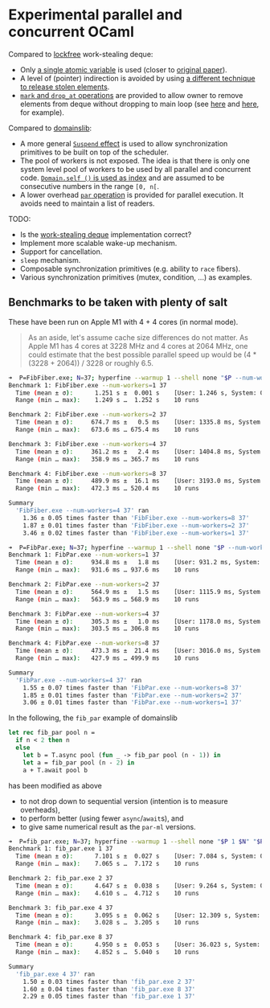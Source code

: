 # Experimental parallel and concurrent OCaml

Compared to [lockfree](https://github.com/ocaml-multicore/lockfree)
work-stealing deque:

- Only
  [a single atomic variable](https://github.com/polytypic/par-ml/blob/d64a7f5941409b3ce56a91912075ac27fdc5341f/src/main/DCYL.ml#L12)
  is used (closer to
  [original paper](https://www.semanticscholar.org/paper/Dynamic-circular-work-stealing-deque-Chase-Lev/f856a996e7aec0ea6db55e9247a00a01cb695090)).
- A level of (pointer) indirection is avoided by using
  [a different technique to release stolen elements](https://github.com/polytypic/par-ml/blob/d64a7f5941409b3ce56a91912075ac27fdc5341f/src/main/DCYL.ml#L37-L46).
- [`mark` and `drop_at` operations](https://github.com/polytypic/par-ml/blob/d64a7f5941409b3ce56a91912075ac27fdc5341f/src/main/DCYL.mli#L20-L25)
  are provided to allow owner to remove elements from deque without dropping to
  main loop (see
  [here](https://github.com/polytypic/par-ml/blob/d64a7f5941409b3ce56a91912075ac27fdc5341f/src/main/Par.ml#L156)
  and
  [here](https://github.com/polytypic/par-ml/blob/d64a7f5941409b3ce56a91912075ac27fdc5341f/src/main/Par.ml#L164),
  for example).

Compared to [domainslib](https://github.com/ocaml-multicore/domainslib):

- A more general
  [`Suspend` effect](https://github.com/polytypic/par-ml/blob/d64a7f5941409b3ce56a91912075ac27fdc5341f/src/main/Par.ml#L9)
  is used to allow synchronization primitives to be built on top of the
  scheduler.
- The pool of workers is not exposed. The idea is that there is only one system
  level pool of workers to be used by all parallel and concurrent code.
  [`Domain.self ()` is used as index](https://github.com/polytypic/par-ml/blob/d64a7f5941409b3ce56a91912075ac27fdc5341f/src/main/Par.ml#L90)
  and are assumed to be consecutive numbers in the range `[0, n[`.
- A lower overhead
  [`par` operation](https://github.com/polytypic/par-ml/blob/d64a7f5941409b3ce56a91912075ac27fdc5341f/src/main/Par.mli#L4-L6)
  is provided for parallel execution. It avoids need to maintain a list of
  readers.

TODO:

- Is the
  [work-stealing deque](https://github.com/polytypic/par-ml/blob/d64a7f5941409b3ce56a91912075ac27fdc5341f/src/main/DCYL.ml)
  implementation correct?
- Implement more scalable wake-up mechanism.
- Support for cancellation.
- `sleep` mechanism.
- Composable synchronization primitives (e.g. ability to `race` fibers).
- Various synchronization primitives (mutex, condition, ...) as examples.

## Benchmarks to be taken with plenty of salt

These have been run on Apple M1 with 4 + 4 cores (in normal mode).

> As an aside, let's assume cache size differences do not matter. As Apple M1
> has 4 cores at 3228 MHz and 4 cores at 2064 MHz, one could estimate that the
> best possible parallel speed up would be (4 \* (3228 + 2064)) / 3228 or
> roughly 6.5.

```sh
➜  P=FibFiber.exe; N=37; hyperfine --warmup 1 --shell none "$P --num-workers=1 $N" "$P --num-workers=2 $N" "$P --num-workers=4 $N" "$P --num-workers=8 $N"
Benchmark 1: FibFiber.exe --num-workers=1 37
  Time (mean ± σ):      1.251 s ±  0.001 s    [User: 1.246 s, System: 0.004 s]
  Range (min … max):    1.249 s …  1.252 s    10 runs

Benchmark 2: FibFiber.exe --num-workers=2 37
  Time (mean ± σ):     674.7 ms ±   0.5 ms    [User: 1335.8 ms, System: 3.8 ms]
  Range (min … max):   673.6 ms … 675.4 ms    10 runs

Benchmark 3: FibFiber.exe --num-workers=4 37
  Time (mean ± σ):     361.2 ms ±   2.4 ms    [User: 1404.8 ms, System: 7.2 ms]
  Range (min … max):   358.9 ms … 365.7 ms    10 runs

Benchmark 4: FibFiber.exe --num-workers=8 37
  Time (mean ± σ):     489.9 ms ±  16.1 ms    [User: 3193.0 ms, System: 80.9 ms]
  Range (min … max):   472.3 ms … 520.4 ms    10 runs

Summary
  'FibFiber.exe --num-workers=4 37' ran
    1.36 ± 0.05 times faster than 'FibFiber.exe --num-workers=8 37'
    1.87 ± 0.01 times faster than 'FibFiber.exe --num-workers=2 37'
    3.46 ± 0.02 times faster than 'FibFiber.exe --num-workers=1 37'
```

```sh
➜  P=FibPar.exe; N=37; hyperfine --warmup 1 --shell none "$P --num-workers=1 $N" "$P --num-workers=2 $N" "$P --num-workers=4 $N" "$P --num-workers=8 $N"
Benchmark 1: FibPar.exe --num-workers=1 37
  Time (mean ± σ):     934.8 ms ±   1.8 ms    [User: 931.2 ms, System: 3.0 ms]
  Range (min … max):   931.6 ms … 937.6 ms    10 runs

Benchmark 2: FibPar.exe --num-workers=2 37
  Time (mean ± σ):     564.9 ms ±   1.5 ms    [User: 1115.9 ms, System: 3.6 ms]
  Range (min … max):   563.9 ms … 568.9 ms    10 runs

Benchmark 3: FibPar.exe --num-workers=4 37
  Time (mean ± σ):     305.3 ms ±   1.0 ms    [User: 1178.0 ms, System: 7.9 ms]
  Range (min … max):   303.5 ms … 306.8 ms    10 runs

Benchmark 4: FibPar.exe --num-workers=8 37
  Time (mean ± σ):     473.3 ms ±  21.4 ms    [User: 3016.0 ms, System: 97.8 ms]
  Range (min … max):   427.9 ms … 499.9 ms    10 runs

Summary
  'FibPar.exe --num-workers=4 37' ran
    1.55 ± 0.07 times faster than 'FibPar.exe --num-workers=8 37'
    1.85 ± 0.01 times faster than 'FibPar.exe --num-workers=2 37'
    3.06 ± 0.01 times faster than 'FibPar.exe --num-workers=1 37'
```

In the following, the `fib_par` example of domainslib

```ocaml
let rec fib_par pool n =
  if n < 2 then n
  else
    let b = T.async pool (fun _ -> fib_par pool (n - 1)) in
    let a = fib_par pool (n - 2) in
    a + T.await pool b
```

has been modified as above

- to not drop down to sequential version (intention is to measure overheads),
- to perform better (using fewer `async`/`await`s), and
- to give same numerical result as the `par-ml` versions.

```sh
➜  P=fib_par.exe; N=37; hyperfine --warmup 1 --shell none "$P 1 $N" "$P 2 $N" "$P 4 $N" "$P 8 $N"
Benchmark 1: fib_par.exe 1 37
  Time (mean ± σ):      7.101 s ±  0.027 s    [User: 7.084 s, System: 0.017 s]
  Range (min … max):    7.065 s …  7.172 s    10 runs

Benchmark 2: fib_par.exe 2 37
  Time (mean ± σ):      4.647 s ±  0.038 s    [User: 9.264 s, System: 0.016 s]
  Range (min … max):    4.610 s …  4.712 s    10 runs

Benchmark 3: fib_par.exe 4 37
  Time (mean ± σ):      3.095 s ±  0.062 s    [User: 12.309 s, System: 0.018 s]
  Range (min … max):    3.028 s …  3.205 s    10 runs

Benchmark 4: fib_par.exe 8 37
  Time (mean ± σ):      4.950 s ±  0.053 s    [User: 36.023 s, System: 0.269 s]
  Range (min … max):    4.852 s …  5.040 s    10 runs

Summary
  'fib_par.exe 4 37' ran
    1.50 ± 0.03 times faster than 'fib_par.exe 2 37'
    1.60 ± 0.04 times faster than 'fib_par.exe 8 37'
    2.29 ± 0.05 times faster than 'fib_par.exe 1 37'
```
